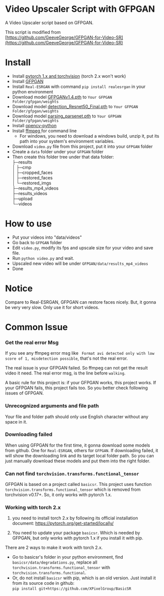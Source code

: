 # Video Upscaler Script with GFPGAN
A Video Upscaler script based on GFPGAN.  

This script is modified from  
[https://github.com/GeeveGeorge/GFPGAN-for-Video-SR](https://github.com/GeeveGeorge/GFPGAN-for-Video-SR)  

# Install
* Install [pytorch 1.x and torchvision](https://pytorch.org/get-started/previous-versions/)  (torch 2.x won't work)
* Install [GFPGAN](https://github.com/TencentARC/GFPGAN)
* Install `Real-ESRGAN` with command `pip install realesrgan` in your python environment
* Download model [GFPGANv1.4.pth](https://github.com/TencentARC/GFPGAN/releases/download/v1.3.0/GFPGANv1.4.pth) to `Your GFPGAN Folder/gfpgan/weights`
* Download model [detection_Resnet50_Final.pth](https://github.com/xinntao/facexlib/releases/download/v0.1.0/detection_Resnet50_Final.pth) to `Your GFPGAN Folder/gfpgan/weights`
* Download model [parsing_parsenet.pth](https://github.com/xinntao/facexlib/releases/download/v0.2.2/parsing_parsenet.pth) to `Your GFPGAN Folder/gfpgan/weights`
* Install [opencv-python](https://pypi.org/project/opencv-python/)
* Install [ffmpeg ](https://ffmpeg.org/) for command line
  * For windows, you need to download a windows build, unzip it, put its path into your system's environment variables.   
* Download `video.py` file from this project, put it into your `GFPGAN` folder
* Create a `data` folder under your `GFPGAN` folder
* Then create this folder tree under that data folder:  
├─results  
│  ├─cmp  
│  ├─cropped_faces  
│  ├─restored_faces  
│  └─restored_imgs  
├─results_mp4_videos  
├─results_videos  
├─upload  
└─videos  

# How to use
* Put your videos into "data/videos"
* Go back to `GFPGAN` folder
* Edit `video.py`, modify its fps and upscale size for your video and save file.
* Run `python video.py` and wait.
* Upscaled new video will be under `GFPGAN/data/results_mp4_videos`
* Done

# Notice
Compare to Real-ESRGAN, GFPGAN can restore faces nicely. But, it gonna be very very slow. Only use it for short videos.  

# Common Issue

### Get the real error Msg
If you see any ffmpeg error msg like ` Format avi detected only with low score of 1, misdetection possible`, that's not the real error.  

The real issue is your GFPGAN failed. So ffmpeg can not get the result video it need. The real error msg, is the line before `walking`. 

A basic rule for this project is: if your GFPGAN works, this project works. If your GFPGAN fails, this project fails too. So you better check following issues of GFPGAN.  

### Unrecognized arguments and file path
Your file and folder path should only use English character without any space in it.  

### Downloading failed
When using GFPGAN for the first time, it gonna download some models from github. One for `Real-ESRGAN`, others for `GFPGAN`. If downloading failed, it will show the downloading link and its target local folder path. So you can just manually download these models and put them into the right folder.  

### Can not find `torchvision.transforms.functional_tensor`
GFPGAN is based on a project called `basicsr`. This project uses function `torchvision.transforms.functional_tensor` which is removed from torchvision v0.17+. So, it only works with pytorch 1.x.  

### Working with torch 2.x
1. you need to install torch 2.x by following its official installation document:
https://pytorch.org/get-started/locally/  

2. You need to update your package `basicsr`. Which is needed by GFPGAN, but only works with pytorch 1.x if you install it with pip. 

There are 2 ways to make it work with torch 2.x.
* Go to basicsr's folder in your python environment, find `basicsr/data/degradations.py`, replace all `torchvision.transforms.functional_tensor` with `torchvision.transforms.functional`.  
* Or, do not install `basicsr` with pip, which is an old version. Just install it from its source code in github:   
`pip install git+https://github.com/XPixelGroup/BasicSR`   


